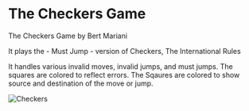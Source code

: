 The Checkers Game
=================

The Checkers Game by Bert Mariani

It plays the - Must Jump - version of Checkers, The International Rules 

It handles various invalid moves, invalid jumps, and must jumps. 
The squares are colored to reflect errors.
The Sqaures are colored to show source and destination of the move or jump.

![Checkers](https://github.com/ring-lang/ring/blob/master/applications/checkers/checkersgame.png)